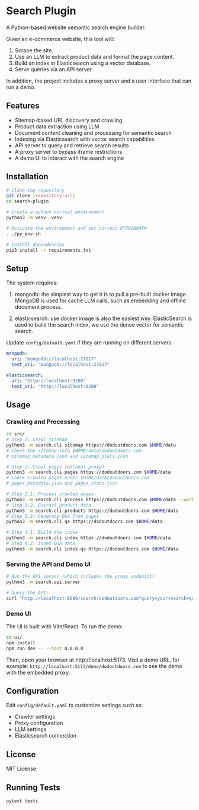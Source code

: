 # Search Plugin

A Python-based website semantic search engine builder.

Given an e-commerce website, this tool will:
1. Scrape the site.
2. Use an LLM to extract product data and format the page content.
3. Build an index in Elasticsearch using a vector database.
4. Serve queries via an API server.

In addition, the project includes a proxy server and a user interface that can run a demo.

## Features
- Sitemap-based URL discovery and crawling
- Product data extraction using LLM
- Document content cleaning and processing for semantic search
- Indexing via Elasticsearch with vector search capabilities
- API server to query and retrieve search results
- A proxy server to bypass iframe restrictions
- A demo UI to interact with the search engine

## Installation
```bash
# Clone the repository
git clone [repository-url]
cd search-plugin

# Create a python virtual environment
python3 -m venv .venv

# Activate the environment and set correct PYTHONPATH
. ./py_env.sh

# Install dependencies
pip3 install -r requirements.txt
```

## Setup
The system requires:
1. mongodb: the simplest way to get it is to pull a pre-built docker image.
MongoDB is used for cache LLM calls, such as embedding and offline document process.

2. elasticsearch: use docker image is also the easiest way.
ElasticSearch is used to build the search index, we use the dense vector
for semantic search.

Update `config/default.yaml` if they are running on different servers:
```yaml
mongodb:
  uri: "mongodb://localhost:27017"
  test_uri: "mongodb://localhost:27017"

elasticsearch:
  uri: "http://localhost:9200"
  test_uri: "http://localhost:9200"
```

## Usage

### Crawling and Processing
```bash
cd src/
# Step 1: Crawl sitemap
python3 -m search.cli sitemap https://dodoutdoors.com $HOME/data
# Check the sitemap info $HOME/data/dodoutdoors.com
# sitemap_metadata.json and sitemap_stats.json

# Step 2: Crawl pages (without proxy)
python3 -m search.cli pages https://dodoutdoors.com $HOME/data
# Check crawled pages under $HOME/data/dodoutdoors.com
# pages_metadata.json and pages_stats.json

# Step 3.1: Process crawled pages
python3 -m search.cli process https://dodoutdoors.com $HOME/data --workers 4
# Step 3.2: Extract product data
python3 -m search.cli products https://dodoutdoors.com $HOME/data
# Step 3.3: Generate Q&A from pages
python3 -m search.cli qa https://dodoutdoors.com $HOME/data

# Step 4.1: Build the index
python3 -m search.cli index https://dodoutdoors.com $HOME/data
# Step 4.2: Index Q&A data
python3 -m search.cli index-qa https://dodoutdoors.com $HOME/data
```

### Serving the API and Demo UI
```bash
# Run the API server (which includes the proxy endpoint)
python3 -m search.api.server

# Query the API:
curl "http://localhost:8080/search/dodoutdoors.com?query=your+search+query"
```

### Demo UI
The UI is built with Vite/React. To run the demo:
```bash
cd ui/
npm install
npm run dev -- --host 0.0.0.0
```
Then, open your browser at http://localhost:5173. Visit a demo URL, for example:
`http://localhost:5173/demo/dodoutdoors.com`
to see the demo with the embedded proxy.

## Configuration
Edit `config/default.yaml` to customize settings such as:
- Crawler settings
- Proxy configuration
- LLM settings
- Elasticsearch connection

## License
MIT License

## Running Tests
```bash
pytest tests
```